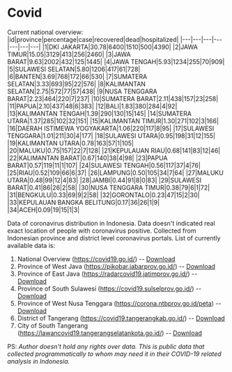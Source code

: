 # Covid
Current national overview:
|id|province|percentage|case|recovered|dead|hospitalized|
|---|---|---|---|---|---|---|
|1|DKI JAKARTA|30.78|6400|1510|500|4390|
|2|JAWA TIMUR|15.05|3129|413|256|2460|
|3|JAWA BARAT|9.63|2002|432|125|1445|
|4|JAWA TENGAH|5.93|1234|255|70|909|
|5|SULAWESI SELATAN|5.80|1206|417|61|728|
|6|BANTEN|3.69|768|172|66|530|
|7|SUMATERA SELATAN|3.33|693|95|22|576|
|8|KALIMANTAN SELATAN|2.75|572|77|57|438|
|9|NUSA TENGGARA BARAT|2.23|464|220|7|237|
|10|SUMATERA BARAT|2.11|438|157|23|258|
|11|PAPUA|2.10|437|48|6|383|
|12|BALI|1.83|380|284|4|92|
|13|KALIMANTAN TENGAH|1.39|290|130|15|145|
|14|SUMATERA UTARA|1.37|285|102|32|151|
|15|KALIMANTAN TIMUR|1.30|271|102|3|166|
|16|DAERAH ISTIMEWA YOGYAKARTA|1.06|220|117|8|95|
|17|SULAWESI TENGGARA|1.01|211|30|4|177|
|18|SULAWESI UTARA|0.95|198|31|12|155|
|19|KALIMANTAN UTARA|0.78|163|57|1|105|
|20|MALUKU|0.75|157|22|7|128|
|21|KEPULAUAN RIAU|0.68|141|83|12|46|
|22|KALIMANTAN BARAT|0.67|140|38|4|98|
|23|PAPUA BARAT|0.57|119|11|1|107|
|24|SULAWESI TENGAH|0.56|117|37|4|76|
|25|RIAU|0.52|109|66|6|37|
|26|LAMPUNG|0.50|105|34|7|64|
|27|MALUKU UTARA|0.48|99|12|4|83|
|28|JAMBI|0.44|91|8|0|83|
|29|SULAWESI BARAT|0.41|86|26|2|58|
|30|NUSA TENGGARA TIMUR|0.38|79|6|1|72|
|31|BENGKULU|0.33|69|9|2|58|
|32|GORONTALO|0.23|47|15|2|30|
|33|KEPULAUAN BANGKA BELITUNG|0.17|36|26|1|9|
|34|ACEH|0.09|19|15|1|3|

Data of coronavirus distribution in Indonesia. Data doesn't indicated real exact location of people with coronavirus positive. Collected from Indonesian province and district level coronavirus portals. List of currently available data is:
1. National Overview (https://covid19.go.id/) -- [Download](https://www.dropbox.com/s/66ly270fw4y76fx/covid_nasional.csv?dl=0)
2. Province of West Java (https://pikobar.jabarprov.go.id/) -- [Download](https://www.dropbox.com/s/alg0zp60fylq6cn/covid_jabar.csv?dl=0)
3. Province of East Java (https://radarcovid19.jatimprov.go.id/) -- [Download](https://www.dropbox.com/sh/e7vtgcnl4ckbvr4/AADo9UMRDZvrhHn66qTHZOvNa?dl=0)
4. Province of South Sulawesi (https://covid19.sulselprov.go.id/) -- [Download](https://www.dropbox.com/s/z5ek23lwcztj7z7/covid_sulsel.csv?dl=0)
5. Province of West Nusa Tenggara (https://corona.ntbprov.go.id/peta) -- [Download](https://www.dropbox.com/s/4p2k93n42xx0c00/covid_ntb.csv?dl=0)
6. District of Tangerang (https://covid19.tangerangkab.go.id/) -- [Download](https://www.dropbox.com/sh/yxovyy6sy5bnz4p/AACZzVHinisKmz8oQWyQJ3nua?dl=0)
7. City of South Tangerang (https://lawancovid19.tangerangselatankota.go.id/) -- [Download](https://www.dropbox.com/s/zlvxo4ivswdzmle/covid_tangsel.csv?dl=0)

PS: *Author doesn't hold any rights over data. This is public data that collected programmatically to whom may need it in their COVID-19 related analysis in Indonesia.*
